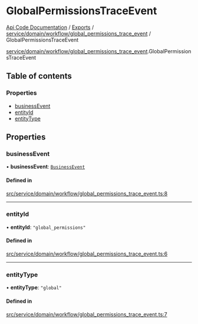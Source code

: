 # GlobalPermissionsTraceEvent
 
[Api Code Documentation](../README.md) / [Exports](../modules.md) / [service/domain/workflow/global\_permissions\_trace\_event](../modules/service_domain_workflow_global_permissions_trace_event.md) / GlobalPermissionsTraceEvent

[service/domain/workflow/global\_permissions\_trace\_event](../modules/service_domain_workflow_global_permissions_trace_event.md).GlobalPermissionsTraceEvent

## Table of contents

### Properties

- [businessEvent](service_domain_workflow_global_permissions_trace_event.GlobalPermissionsTraceEvent.md#businessevent)
- [entityId](service_domain_workflow_global_permissions_trace_event.GlobalPermissionsTraceEvent.md#entityid)
- [entityType](service_domain_workflow_global_permissions_trace_event.GlobalPermissionsTraceEvent.md#entitytype)

## Properties

### businessEvent

• **businessEvent**: [`BusinessEvent`](../modules/service_domain_business_event.md#businessevent)

#### Defined in

[src/service/domain/workflow/global_permissions_trace_event.ts:8](https://github.com/openkfw/TruBudget/blob/422cbec/api/src/service/domain/workflow/global_permissions_trace_event.ts#L8)

___

### entityId

• **entityId**: ``"global_permissions"``

#### Defined in

[src/service/domain/workflow/global_permissions_trace_event.ts:6](https://github.com/openkfw/TruBudget/blob/422cbec/api/src/service/domain/workflow/global_permissions_trace_event.ts#L6)

___

### entityType

• **entityType**: ``"global"``

#### Defined in

[src/service/domain/workflow/global_permissions_trace_event.ts:7](https://github.com/openkfw/TruBudget/blob/422cbec/api/src/service/domain/workflow/global_permissions_trace_event.ts#L7)
